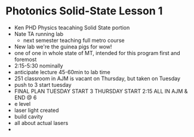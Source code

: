 # Photonics Solid-State Lesson 1
- Ken PHD Physics teacahing Solid State portion
- Nate TA running lab
  - next semester teaching full metro course
- New lab we're the guinea pigs for wow!
- one of one in whole state of MT, intended for this program first and foremost
- 2:15-5:30 nominally
- anticipate lecture 45-60min to lab time
- 251 classroom in AJM is vacant on Thursday, but taken on Tuesday
- push to 3 start tuesday
- FINAL PLAN TUESDAY START 3 THURSDAY START 2:15 ALL IN AJM & END @ 6
- e level
- laser light created
- build cavity
- all about actual lasers
- 
